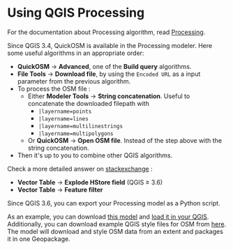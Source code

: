 # Using QGIS Processing

For the documentation about Processing algorithm, read [Processing](./processing/).

Since QGIS 3.4, QuickOSM is available in the Processing modeler.
Here some useful algorithms in an appropriate order:

* **QuickOSM** → **Advanced**, one of the **Build query** algorithms.
* **File Tools** → **Download file**, by using the `Encoded URL` as a input parameter from the previous algorithm.
* To process the OSM file : 
    * Either **Modeler Tools** → **String concatenation**.
    Useful to concatenate the downloaded filepath with
      * `|layername=points`
      * `|layername=lines`
      * `|layername=multilinestrings`
      * `|layername=multipolygons`
    * Or **QuickOSM** → **Open OSM file**. Instead of the step above with the string concatenation.
* Then it's up to you to combine other QGIS algorithms.

Check a more detailed answer on [stackexchange](https://gis.stackexchange.com/a/313360/24505) :

* **Vector Table** → **Explode HStore field** (QGIS ≥ 3.6)
* **Vector Table** → **Feature filter**

Since QGIS 3.6, you can export your Processing model as a Python script.

As an example, you can download [this model](https://github.com/3liz/QuickOSM/blob/master/QuickOSM/resources/model/osm_download_style.model3) and
[load it in your QGIS](https://docs.qgis.org/3.10/en/docs/user_manual/processing/modeler.html#saving-and-loading-models).
Additionally, you can download example QGIS style files for OSM from [here](https://github.com/anitagraser/QGIS-resources/tree/master/qgis2/osm_spatialite).
The model will download and style OSM data from an extent and packages it in one Geopackage.
